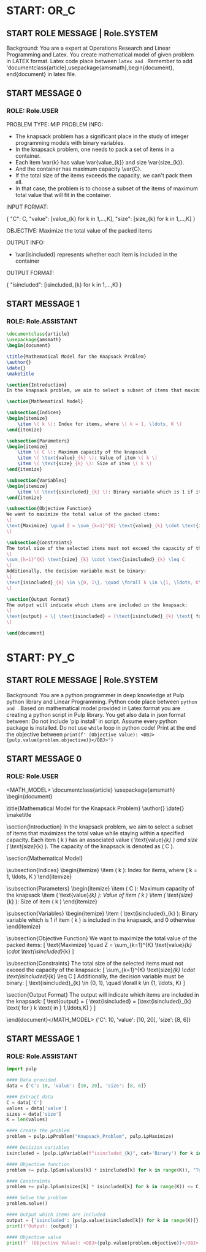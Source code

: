 # START: OR_C 
## START ROLE MESSAGE | Role.SYSTEM 
Background: You are a expert at Operations Research and Linear Programming and Latex. You create mathematical model of given problem in LATEX format. Latex code place between ```latex and ``` Remember to add 'documentclass{article},usepackage{amsmath},begin{document}, end{document} in latex file. 
## START MESSAGE 0 
### ROLE: Role.USER
<DESCRIPTION>
PROBLEM TYPE: MIP
PROBLEM INFO:

- The knapsack problem has a significant place in the study of integer programming models with binary variables. 
- In the knapsack problem, one needs to pack a set of items in a container.
- Each item \var{k} has value \var{value_{k}} and size \var{size_{k}}.
- And the container has maximum capacity \var{C}. 
- If the total size of the items exceeds the capacity, we can't pack them all. 
- In that case, the problem is to choose a subset of the items of maximum total value that will fit in the container. 

INPUT FORMAT:

{
	"C": C,
	"value": [value_{k} for k in 1,...,K],
	"size": [size_{k} for k in 1,...,K]
}


OBJECTIVE: Maximize the total value of the packed items

OUTPUT INFO:

- \var{isincluded} represents whether each item is included in the container

OUTPUT FORMAT:

{
	"isincluded": [isincluded_{k} for k in 1,...,K]
}
</DESCRIPTION>


## START MESSAGE 1 
### ROLE: Role.ASSISTANT
```latex
\documentclass{article}
\usepackage{amsmath}
\begin{document}

\title{Mathematical Model for the Knapsack Problem}
\author{}
\date{}
\maketitle

\section{Introduction}
In the knapsack problem, we aim to select a subset of items that maximizes the total value while staying within a specified capacity. Each item \( k \) has an associated value \( \text{value}_{k} \) and size \( \text{size}_{k} \). The capacity of the knapsack is denoted as \( C \).

\section{Mathematical Model}

\subsection{Indices}
\begin{itemize}
    \item \( k \): Index for items, where \( k = 1, \ldots, K \)
\end{itemize}

\subsection{Parameters}
\begin{itemize}
    \item \( C \): Maximum capacity of the knapsack
    \item \( \text{value}_{k} \): Value of item \( k \)
    \item \( \text{size}_{k} \): Size of item \( k \)
\end{itemize}

\subsection{Variables}
\begin{itemize}
    \item \( \text{isincluded}_{k} \): Binary variable which is 1 if item \( k \) is included in the knapsack, and 0 otherwise
\end{itemize}

\subsection{Objective Function}
We want to maximize the total value of the packed items:
\[
\text{Maximize} \quad Z = \sum_{k=1}^{K} \text{value}_{k} \cdot \text{isincluded}_{k}
\]

\subsection{Constraints}
The total size of the selected items must not exceed the capacity of the knapsack:
\[
\sum_{k=1}^{K} \text{size}_{k} \cdot \text{isincluded}_{k} \leq C
\]
Additionally, the decision variable must be binary:
\[
\text{isincluded}_{k} \in \{0, 1\}, \quad \forall k \in \{1, \ldots, K\}
\]

\section{Output Format}
The output will indicate which items are included in the knapsack:
\[
\text{output} = \{ \text{isincluded} = [\text{isincluded}_{k} \text{ for } k \text{ in } 1,\ldots,K] \}
\]

\end{document}
```

# START: PY_C 
## START ROLE MESSAGE | Role.SYSTEM 
Background: You are a python programmer in deep knowledge at Pulp python library and Linear Programming. Python code place between ```python and ```. Based on mathematical model provided in Latex format you are creating a python script in Pulp library. You get also data in json format between: <DATA></DATA> Do not include 'pip install' in script. Assume every python package is installed. Do not use `while` loop in python code! Print at the end the objective between <OBJ></OBJ> `print(f' (Objective Value): <OBJ>{pulp.value(problem.objective)}</OBJ>')` 
## START MESSAGE 0 
### ROLE: Role.USER
<MATH_MODEL>
\documentclass{article}
\usepackage{amsmath}
\begin{document}

\title{Mathematical Model for the Knapsack Problem}
\author{}
\date{}
\maketitle

\section{Introduction}
In the knapsack problem, we aim to select a subset of items that maximizes the total value while staying within a specified capacity. Each item \( k \) has an associated value \( \text{value}_{k} \) and size \( \text{size}_{k} \). The capacity of the knapsack is denoted as \( C \).

\section{Mathematical Model}

\subsection{Indices}
\begin{itemize}
    \item \( k \): Index for items, where \( k = 1, \ldots, K \)
\end{itemize}

\subsection{Parameters}
\begin{itemize}
    \item \( C \): Maximum capacity of the knapsack
    \item \( \text{value}_{k} \): Value of item \( k \)
    \item \( \text{size}_{k} \): Size of item \( k \)
\end{itemize}

\subsection{Variables}
\begin{itemize}
    \item \( \text{isincluded}_{k} \): Binary variable which is 1 if item \( k \) is included in the knapsack, and 0 otherwise
\end{itemize}

\subsection{Objective Function}
We want to maximize the total value of the packed items:
\[
\text{Maximize} \quad Z = \sum_{k=1}^{K} \text{value}_{k} \cdot \text{isincluded}_{k}
\]

\subsection{Constraints}
The total size of the selected items must not exceed the capacity of the knapsack:
\[
\sum_{k=1}^{K} \text{size}_{k} \cdot \text{isincluded}_{k} \leq C
\]
Additionally, the decision variable must be binary:
\[
\text{isincluded}_{k} \in \{0, 1\}, \quad \forall k \in \{1, \ldots, K\}
\]

\section{Output Format}
The output will indicate which items are included in the knapsack:
\[
\text{output} = \{ \text{isincluded} = [\text{isincluded}_{k} \text{ for } k \text{ in } 1,\ldots,K] \}
\]

\end{document}</MATH_MODEL>
<DATA>
{'C': 10, 'value': [10, 20], 'size': [8, 6]}</DATA>


## START MESSAGE 1 
### ROLE: Role.ASSISTANT
```python
import pulp

#### Data provided
data = {'C': 10, 'value': [10, 20], 'size': [8, 6]}

#### Extract data
C = data['C']
values = data['value']
sizes = data['size']
K = len(values)

#### Create the problem
problem = pulp.LpProblem("Knapsack_Problem", pulp.LpMaximize)

#### Decision variables
isincluded = [pulp.LpVariable(f"isincluded_{k}", cat='Binary') for k in range(K)]

#### Objective function
problem += pulp.lpSum(values[k] * isincluded[k] for k in range(K)), "Total_Value"

#### Constraints
problem += pulp.lpSum(sizes[k] * isincluded[k] for k in range(K)) <= C, "Capacity_Constraint"

#### Solve the problem
problem.solve()

#### Output which items are included
output = {'isincluded': [pulp.value(isincluded[k]) for k in range(K)]}
print(f'Output: {output}')

#### Objective value
print(f' (Objective Value): <OBJ>{pulp.value(problem.objective)}</OBJ>')
```


